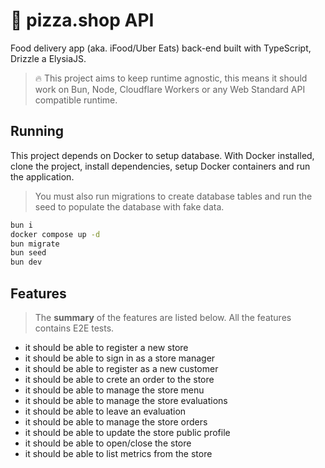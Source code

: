 # 🍕 pizza.shop API

Food delivery app (aka. iFood/Uber Eats) back-end built with TypeScript, Drizzle a ElysiaJS.

> 🔥 This project aims to keep runtime agnostic, this means it should work on Bun, Node, Cloudflare Workers or any Web Standard API compatible runtime.

## Running

This project depends on Docker to setup database. With Docker installed, clone the project, install dependencies, setup Docker containers and run the application.

> You must also run migrations to create database tables and run the seed to populate the database with fake data.

```sh
bun i
docker compose up -d
bun migrate
bun seed
bun dev
```

## Features

> The **summary** of the features are listed below. All the features contains E2E tests.

- it should be able to register a new store
- it should be able to sign in as a store manager
- it should be able to register as a new customer
- it should be able to crete an order to the store
- it should be able to manage the store menu
- it should be able to manage the store evaluations
- it should be able to leave an evaluation
- it should be able to manage the store orders
- it should be able to update the store public profile
- it should be able to open/close the store
- it should be able to list metrics from the store
